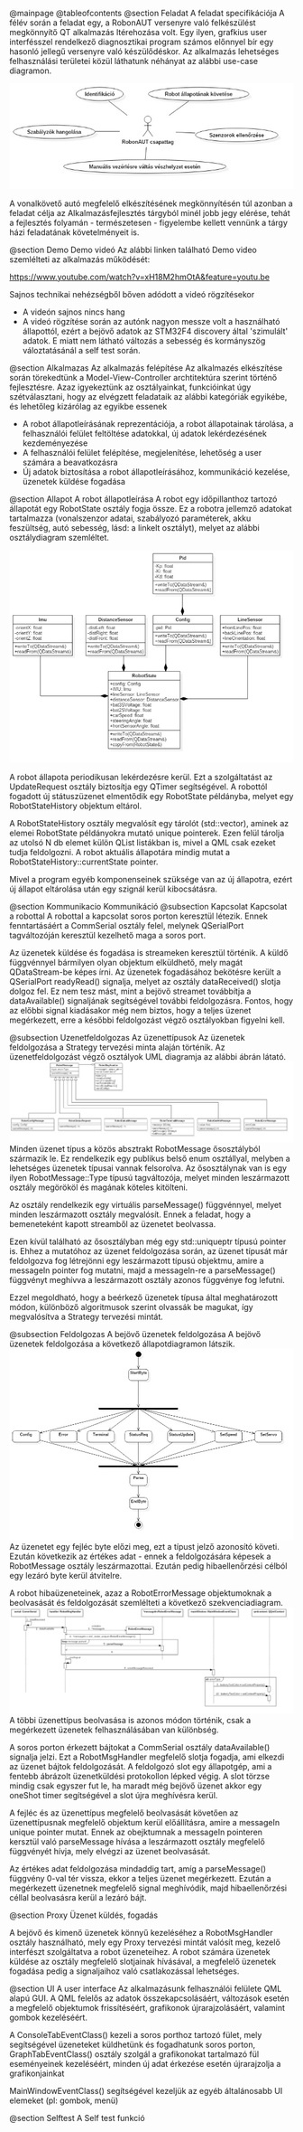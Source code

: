 @mainpage
@tableofcontents
@section Feladat A feladat specifikációja
A félév során a feladat egy, a RobonAUT versenyre való felkészülést megkönnyítő QT alkalmazás ltérehozása volt. Egy ilyen, grafkius user interfésszel rendelkező diagnosztikai program számos előnnyel bír egy hasonló jellegű versenyre való készülődéskor. Az alkalmazás lehetséges felhasználási területei közül láthatunk néhányat az alábbi use-case diagramon.

![](umldiagrams/use_case.jpg)

A vonalkövető autó megfelelő elkészítésének megkönnyítésén túl azonban a feladat célja az Alkalmazásfejlesztés tárgyból minél jobb jegy elérése, tehát a fejlesztés folyamán - természetesen - figyelembe kellett vennünk a tárgy házi feladatának követelményeit is.

@section Demo Demo videó
Az alábbi linken található Demo video szemlélteti az alkalmazás működését:


https://www.youtube.com/watch?v=xH18M2hmOtA&feature=youtu.be


Sajnos technikai nehézségből bőven adódott a videó rögzítésekor
- A videón sajnos nincs hang
- A videó rögzítése során az autónk nagyon messze volt a használható állapottól, ezért a bejövő adatok az STM32F4 discovery által 'szimulált' adatok. E miatt nem látható változás a sebesség és kormányszög váloztatásánál a self test során.

@section Alkalmazas Az alkalmazás felépítése
Az alkalmazés elkészítése során törekedtünk a Model-View-Controller archtitektúra szerint történő fejlesztésre. Azaz igyekeztünk az osztályainkat, funkcióinkat úgy szétválasztani, hogy az elvégzett feladataik az alábbi kategóriák egyikébe, és lehetőleg kizárólag az egyikbe essenek
- A robot állapotleírásának reprezentációja, a robot állapotainak tárolása, a felhasználói felület feltöltése adatokkal, új adatok lekérdezésének kezdeményezése
- A felhasználói felület felépítése, megjelenítése, lehetőség a user számára a beavatkozásra
- Új adatok biztosítása a robot állapotleírásához, kommunikáció kezelése, üzenetek küldése fogadása

@section Allapot A robot állapotleírása
A robot egy időpillanthoz tartozó állapotát egy RobotState osztály fogja össze. Ez a robotra jellemző adatokat tartalmazza (vonalszenzor adatai, szabályozó paraméterek, akku feszültség, autó sebesség, lásd: a linkelt osztályt), melyet az alábbi osztálydiagram szemléltet.

![](umldiagrams/robotstate.jpg)

A robot állapota periodikusan lekérdezésre kerül. Ezt a szolgáltatást az UpdateRequest osztály biztosítja egy QTimer segítségével. A robottól fogadott új státuszüzenet elmentődik egy RobotState példányba, melyet egy RobotStateHistory objektum eltárol.

A RobotStateHistory osztály megvalósít egy tárolót (std::vector), aminek az elemei RobotState példányokra mutató unique pointerek. Ezen felül tárolja az utolsó N db elemet külön QList listákban is, mivel a QML csak ezeket tudja feldolgozni. A robot aktuális állapotára mindig mutat a RobotStateHistory::currentState pointer.

Mivel a program egyéb komponenseinek szüksége van az új állapotra, ezért új állapot eltárolása után egy szignál kerül kibocsátásra.

@section Kommunikacio Kommunikáció
@subsection Kapcsolat Kapcsolat a robottal
A robottal a kapcsolat soros porton keresztül létezik. Ennek fenntartásáért a CommSerial osztály felel, melynek QSerialPort tagváltozóján keresztül kezelhető maga a soros port.

Az üzenetek küldése és fogadása is streameken keresztül történik. A küldő függvénnyel bármilyen olyan objektum elküldhető, mely magát QDataStream-be képes írni. Az üzenetek fogadásához bekötésre került a QSerialPort readyRead() signalja, melyet az osztály dataReceived() slotja dolgoz fel. Ez nem tesz mást, mint a bejövő streamet továbbítja a dataAvailable() signaljának segítségével további feldolgozásra. Fontos, hogy az előbbi signal kiadásakor még nem biztos, hogy a teljes üzenet megérkezett, erre a későbbi feldolgozást végző osztályokban figyelni kell.

@subsection Uzenetfeldolgozas Az üzenettípusok
Az üzenetek feldolgozása a Strategy tervezési minta alaján történik. Az üzenetfeldolgozást végző osztályok UML diagramja az alábbi ábrán látató.
![](umldiagrams/RobotMessage.jpg)
Minden üzenet típus a közös absztrakt RobotMessage ősosztályból származik le. Ez rendelkezik egy publikus belső enum osztállyal, melyben a lehetséges üzenetek típusai vannak felsorolva. Az ősosztálynak van is egy ilyen RobotMessage::Type típusú tagváltozója, melyet minden leszármazott osztály megörököl és magának köteles kitölteni.

Az osztály rendelkezik egy virtuális parseMessage() függvénnyel, melyet minden leszármazott osztály megvalósít. Ennek a feladat, hogy a bemeneteként kapott streamből az üzenetet beolvassa.

Ezen kívül található az ősosztályban még egy std::uniqueptr<RobotMessage> típusú pointer is. Ehhez a mutatóhoz az üzenet feldolgozása során, az üzenet típusát már feldolgozva fog létrejönni egy leszármazott típusú objektmu, amire a messageIn pointer fog mutatni, majd a messageIn-re a parseMessage() függvényt meghívva a leszármazott osztály azonos függvénye fog lefutni.

Ezzel megoldható, hogy a beérkező üzenetek típusa által meghatározott módon, különböző algoritmusok szerint olvassák be magukat, így megvalósítva a Strategy tervezési mintát.  

@subsection Feldolgozas A bejövő üzenetek feldolgozása
A bejövő üzenetek feldolgozása a következő állapotdiagramon látszik.
![](umldiagrams/protocol.jpg)
Az üzenetet egy fejléc byte előzi meg, ezt a típust jelző azonosító követi. Ezután következik az értékes adat - ennek a feldolgozására képesek a RobotMessage osztály leszármazottai. Ezután pedig hibaellenőrzési célból egy lezáró byte kerül átvitelre.

A robot hibaüzeneteinek, azaz a RobotErrorMessage objektumoknak a beolvasását és feldolgozását szemlélteti a következő szekvenciadiagram.
![](umldiagrams/SequenceDiagramErrorParse.jpg)
A többi üzenettípus beolvasása is azonos módon történik, csak a megérkezett üzenetek felhasználásában van különbség.

A soros porton érkezett bájtokat a CommSerial osztály dataAvailable() signalja jelzi. Ezt a RobotMsgHandler megfelelő slotja fogadja, ami elkezdi az üzenet bájtok feldolgozását. A feldolgozó slot egy állapotgép, ami a fentebb ábrázolt üzenetküldési protokollon lépked végig. A slot törzse mindig csak egyszer fut le, ha maradt még bejövő üzenet akkor egy oneShot timer segítségével a slot újra meghívésra kerül.

A fejléc és az üzenettípus megfelelő beolvasását követően az üzenettípusnak megfelelő objektum kerül előállításra, amire a messageIn unique pointer mutat. Ennek az obejktumnak a messageIn pointeren kersztül való parseMessage hívása a leszármazott osztály megfelelő függvényét hívja, mely elvégzi az üzenet beolvasását.

Az értékes adat feldolgozása mindaddig tart, amíg a parseMessage() függvény 0-val tér vissza, ekkor a teljes üzenet megérkezett. Ezután  a megérkezett üzenetnek megfelelő signal meghívódik, majd hibaellenőrzési céllal beolvasásra kerül a lezáró bájt.

@section Proxy Üzenet küldés, fogadás

A bejövő és kimenő üzenetek könnyű kezeléséhez a RobotMsgHandler osztály használható, mely egy Proxy tervezési mintát valósít meg, kezelő interfészt szolgáltatva a robot üzeneteihez. A robot számára üzenetek küldése az osztály megfelelő slotjainak hívásával, a megfelelő üzenetek fogadása pedig a signaljaihoz való csatlakozással lehetséges.

@section UI A user interface
Az alkalmazásunk felhasználói felülete QML alapú GUI. A QML felelős az adatok összekapcsolásáért, változások esetén a megfelelő objektumok frissítéséért, grafikonok újrarajzolásáért, valamint gombok kezeléséért.

A ConsoleTabEventClass() kezeli a soros porthoz tartozó fület, mely segítségével üzeneteket küldhetünk és fogadhatunk soros porton, GraphTabEventClass() osztály szolgál a grafikonokat tartalmazó fül eseményeinek kezeléséért, minden új adat érkezése esetén újrarajzolja a grafikonjainkat

MainWindowEventClass() segítségével kezeljük az egyéb általánosabb UI elemeket (pl: gombok, menü)


@section Selftest A Self test funkció
